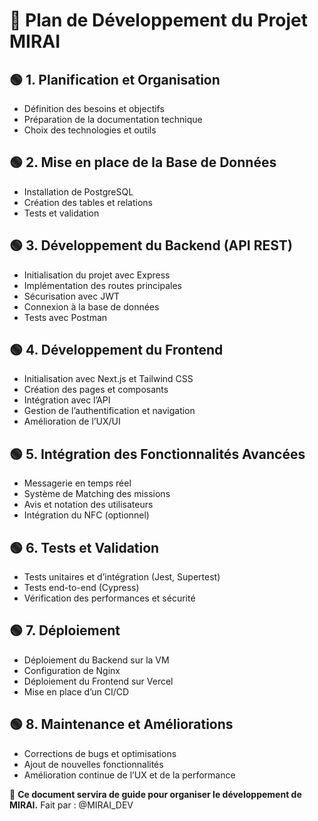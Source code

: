# 🚀 Plan de Développement du Projet MIRAI

## 🟢 1. Planification et Organisation
- Définition des besoins et objectifs
- Préparation de la documentation technique
- Choix des technologies et outils

## 🟢 2. Mise en place de la Base de Données
- Installation de PostgreSQL
- Création des tables et relations
- Tests et validation

## 🟢 3. Développement du Backend (API REST)
- Initialisation du projet avec Express
- Implémentation des routes principales
- Sécurisation avec JWT
- Connexion à la base de données
- Tests avec Postman

## 🟢 4. Développement du Frontend
- Initialisation avec Next.js et Tailwind CSS
- Création des pages et composants
- Intégration avec l’API
- Gestion de l’authentification et navigation
- Amélioration de l’UX/UI

## 🟢 5. Intégration des Fonctionnalités Avancées
- Messagerie en temps réel
- Système de Matching des missions
- Avis et notation des utilisateurs
- Intégration du NFC (optionnel)

## 🟢 6. Tests et Validation
- Tests unitaires et d’intégration (Jest, Supertest)
- Tests end-to-end (Cypress)
- Vérification des performances et sécurité

## 🟢 7. Déploiement
- Déploiement du Backend sur la VM
- Configuration de Nginx
- Déploiement du Frontend sur Vercel
- Mise en place d’un CI/CD

## 🟢 8. Maintenance et Améliorations
- Corrections de bugs et optimisations
- Ajout de nouvelles fonctionnalités
- Amélioration continue de l’UX et de la performance

📌 **Ce document servira de guide pour organiser le développement de MIRAI.**
 Fait par : @MIRAI_DEV

